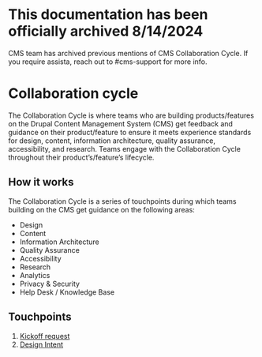# This documentation has been officially archived 8/14/2024
CMS team has archived previous mentions of CMS Collaboration Cycle. If you require assista, reach out to #cms-support for more info.




# Collaboration cycle
The Collaboration Cycle is where teams who are building products/features on the Drupal Content Management System (CMS) get feedback and guidance on their product/feature to ensure it meets experience standards for design, content, information architecture, quality assurance, accessibility, and research. Teams engage with the Collaboration Cycle throughout their product’s/feature’s lifecycle.

## How it works
The Collaboration Cycle is a series of touchpoints during which teams building on the CMS get guidance on the following areas:
- Design
- Content
- Information Architecture
- Quality Assurance
- Accessibility
- Research
- Analytics
- Privacy & Security
- Help Desk / Knowledge Base

## Touchpoints

1. [Kickoff request](https://github.com/department-of-veterans-affairs/va.gov-team/blob/master/platform/cms/collaboration-cycle/kickoff.md)
2. [Design Intent](https://github.com/department-of-veterans-affairs/va.gov-team/blob/master/platform/cms/collaboration-cycle/design-intent.md)
